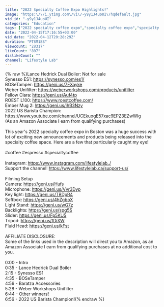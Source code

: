 ```yaml
---
title: "2022 Specialty Coffee Expo Highlights!"
image: "https:\/\/i.ytimg.com\/vi\/-y9y1J4uoUI\/hqdefault.jpg"
vid_id: "-y9y1J4uoUI"
categories: "Education"
tags: ["2022 specialty coffee expo","specialty coffee expo","specialty coffee expo boston"]
date: "2022-04-15T17:16:55+03:00"
vid_date: "2022-04-12T20:28:29Z"
duration: "PT8M18S"
viewcount: "28317"
likeCount: "807"
dislikeCount: ""
channel: "Lifestyle Lab"
---
```

{% raw %}Lance Hedrick Dual Boiler: Not for sale<br />Synesso ES1: <a rel="nofollow" target="blank" href="https://synesso.com/es1/">https://synesso.com/es1/</a><br />BOSeTamper: <a rel="nofollow" target="blank" href="https://geni.us/7FXayke">https://geni.us/7FXayke</a><br />Weber Unifilter: <a rel="nofollow" target="blank" href="https://weberworkshops.com/products/unifilter">https://weberworkshops.com/products/unifilter</a><br />Fellow Clara: <a rel="nofollow" target="blank" href="https://geni.us/Auf4tp">https://geni.us/Auf4tp</a><br />ROEST L100: <a rel="nofollow" target="blank" href="https://www.roestcoffee.com/">https://www.roestcoffee.com/</a><br />Ember Mug 2: <a rel="nofollow" target="blank" href="https://geni.us/ihB3Nzy">https://geni.us/ihB3Nzy</a><br />2022 US Barista Champion: <a rel="nofollow" target="blank" href="https://www.youtube.com/channel/UCEkuogE57xac9EPZ3EZwWIg">https://www.youtube.com/channel/UCEkuogE57xac9EPZ3EZwWIg</a><br />(As an Amazon Associate I earn from qualifying purchases)<br /><br />This year's 2022 specialty coffee expo in Boston was a huge success with lot of exciting new announcements and products being released into the specialty coffee space. Here are a few that particularly caught my eye!<br /><br />#coffee #espresso #specialtycoffee<br /><br />Instagram: <a rel="nofollow" target="blank" href="https://www.instagram.com/lifestylelab_/">https://www.instagram.com/lifestylelab_/</a><br />Support the channel! <a rel="nofollow" target="blank" href="https://www.lifestylelab.ca/support-us/">https://www.lifestylelab.ca/support-us/</a><br /><br />Filming Setup<br />Camera: <a rel="nofollow" target="blank" href="https://geni.us/Hufs">https://geni.us/Hufs</a><br />Microphone: <a rel="nofollow" target="blank" href="https://geni.us/Vvr3Dyp">https://geni.us/Vvr3Dyp</a><br />Key light: <a rel="nofollow" target="blank" href="https://geni.us/TBDpR4">https://geni.us/TBDpR4</a><br />Softbox: <a rel="nofollow" target="blank" href="https://geni.us/4hZgboX">https://geni.us/4hZgboX</a><br />Light Stand: <a rel="nofollow" target="blank" href="https://geni.us/wG7z">https://geni.us/wG7z</a><br />Backlights: <a rel="nofollow" target="blank" href="https://geni.us/spg5S">https://geni.us/spg5S</a><br />Slider: <a rel="nofollow" target="blank" href="https://geni.us/Fp5KU5">https://geni.us/Fp5KU5</a><br />Tripod: <a rel="nofollow" target="blank" href="https://geni.us/fDiXW">https://geni.us/fDiXW</a><br />Fluid Head: <a rel="nofollow" target="blank" href="https://geni.us/kFst">https://geni.us/kFst</a><br /><br />AFFILIATE DISCLOSURE:<br />Some of the links used in the description will direct you to Amazon, as an Amazon Associate I earn from qualifying purchases at no additional cost to you.<br /><br />0:00 - Intro<br />0:35 - Lance Hedrick Dual Boiler<br />2:15 - Synesso ES1<br />4:35 - BOSeTamper<br />4:59 - Baratza Accessories<br />5:28 - Weber Workshops Unifilter<br />6:44 - Other winners!<br />6:56 - 2022 US Barista Champion!{% endraw %}
